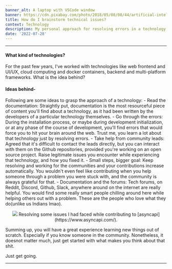 ```yaml
---
banner_alt: A laptop with VSCode window
banner: https://cdn.pixabay.com/photo/2018/05/08/08/44/artificial-intelligence-3382507_960_720.jpg
title: How do I brainstorm technical issues?
context: Technology
description: My personal approach for resolving errors in a technology efficiently.
date: '2022-07-28'
---
```


---

#### What kind of technologies?

For the past few years, I've worked with technologies like web frontend and UI/UX, cloud computing and docker containers, backend and multi-platform frameworks. What is the idea behind?

#### Ideas behind-

Following are some ideas to grasp the approach of a technology: - Read the documentation: Straightly put, documentation is the most resourceful piece of content you'll find about a technology, as it had been written by the developers of a particular technology themselves. - Go through the errors: During the installation process, or maybe during development initialization, or at any phase of the course of development, you'll find errors that would force you to hit your brain around the web. Trust me, you learn a lot about that technology just by resolving errors. - Take help from community leads: Agreed that it's difficult to contact the leads directly, but you can interact with them on the Github repositories, provided you're working on an open source project. Raise legitimate issues you encounter while experiencing that technology, and how you fixed it. - Small steps, bigger goal: Keep resolving and working for the communities and your contributions increase automatically. You wouldn't even feel like contributing when you help someone through a problem you were stuck with, and the community is always grateful for that. - Documentation and the forums: Tech forums, on Reddit, Discord, Github, Slack, anywhere around on the internet are really helpful. You would find some really smart people chilling around here while helping others out with a problem. These are the people who love what they do(unlike us Indians lmao).

<center>
    <img src="https://cdn.statically.io/gh/thatsameguyokay/images/main/asyncapi.png" style={{width: "90%", marginBottom: "-20px"}}></img>
    Resolving some issues I had faced while contributing to [asyncapi](https://www.asyncapi.com/).
</center>

Summing up, you will have a great experience learning new things out of scratch. Especially if you know someone in the community.
Nonetheless, it doesnot matter much, just get started with what makes you think about that shit.

Just get going.

---
